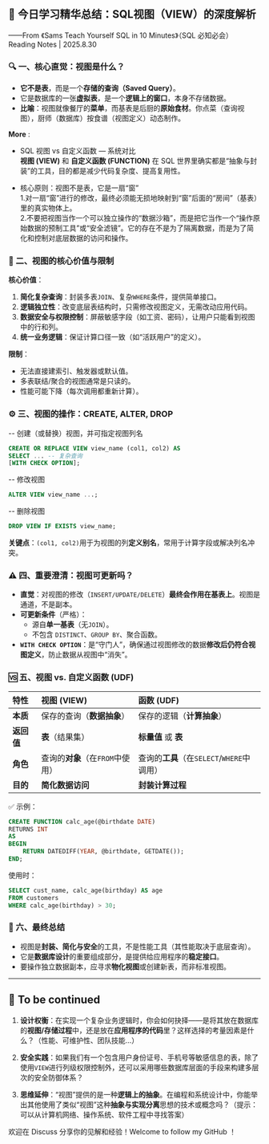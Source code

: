
## 🧠 今日学习精华总结：SQL视图（VIEW）的深度解析

——From 《Sams Teach Yourself SQL in 10 Minutes》（SQL 必知必会） Reading Notes | 2025.8.30

### 🔍 一、核心直觉：视图是什么？
- **它不是表**，而是一个**存储的查询（Saved Query）**。
- 它是数据库的一张**虚拟表**，是一个**逻辑上的窗口**，本身不存储数据。
- **比喻**：视图就像餐厅的**菜单**，而基表是后厨的**原始食材**。你点菜（查询视图），厨师（数据库）按食谱（视图定义）动态制作。

**More** :                                                            
- SQL 视图 vs 自定义函数 — 系统对比                    
**视图 (VIEW)** 和 **自定义函数 (FUNCTION)** 在 SQL 世界里确实都是“抽象与封装”的工具，目的都是减少代码复杂度、提高复用性。                       

- 核心原则：视图不是表，它是一扇“窗”                        
1.对一扇“窗”进行的修改，最终必须能无损地映射到“窗”后面的“房间”（基表）里的真实物体上。                  
2.不要把视图当作一个可以独立操作的“数据沙箱”，而是把它当作一个“操作原始数据的预制工具”或“安全滤镜”。它的存在不是为了隔离数据，而是为了简化和控制对底层数据的访问和操作。

### 🧱 二、视图的核心价值与限制

**核心价值**：
1.  **简化复杂查询**：封装多表`JOIN`、复杂`WHERE`条件，提供简单接口。
2.  **逻辑独立性**：改变底层表结构时，只需修改视图定义，无需改动应用代码。
3.  **数据安全与权限控制**：屏蔽敏感字段（如工资、密码），让用户只能看到视图中的行和列。
4.  **统一业务逻辑**：保证计算口径一致（如“活跃用户”的定义）。

**限制**：
- 无法直接建索引、触发器或默认值。
- 多表联结/聚合的视图通常是只读的。
- 性能可能下降（每次调用都重新计算）。

### ⚙️ 三、视图的操作：CREATE, ALTER, DROP

-- 创建（或替换）视图，并可指定视图列名
```sql
CREATE OR REPLACE VIEW view_name (col1, col2) AS
SELECT ... -- 复杂查询
[WITH CHECK OPTION];
```
-- 修改视图
```sql
ALTER VIEW view_name ...;
```
-- 删除视图
```sql
DROP VIEW IF EXISTS view_name;
```

**关键点**：`(col1, col2)`用于为视图的列**定义别名**，常用于计算字段或解决列名冲突。

### ⚠️ 四、重要澄清：视图可更新吗？
- **直觉**：对视图的修改（`INSERT/UPDATE/DELETE`）**最终会作用在基表上**。视图是通道，不是副本。
- **可更新条件**（严格）：
  - 源自**单一基表**（无`JOIN`）。
  - 不包含 `DISTINCT`、`GROUP BY`、聚合函数。
- **`WITH CHECK OPTION`**：是“守门人”，确保通过视图修改的数据**修改后仍符合视图定义**，防止数据从视图中“消失”。

### 🆚 五、视图 vs. 自定义函数 (UDF)
| 特性 | 视图 (VIEW) | 函数 (UDF) |
| :--- | :--- | :--- |
| **本质** | 保存的查询（**数据抽象**） | 保存的逻辑（**计算抽象**） |
| **返回值** | **表**（结果集） | **标量值** 或 **表** |
| **角色** | 查询的**对象**（在`FROM`中使用） | 查询的**工具**（在`SELECT`/`WHERE`中调用） |
| **目的** | **简化数据访问** | **封装计算过程** |

✅ 示例：
```sql
CREATE FUNCTION calc_age(@birthdate DATE)
RETURNS INT
AS
BEGIN
    RETURN DATEDIFF(YEAR, @birthdate, GETDATE());
END;
```

使用时：
```sql
SELECT cust_name, calc_age(birthday) AS age
FROM customers
WHERE calc_age(birthday) > 30;
```

### 💎 六、最终总结
- 视图是**封装、简化与安全**的工具，不是性能工具（其性能取决于底层查询）。
- 它是**数据库设计**的重要组成部分，是提供给应用程序的**稳定接口**。
- 要操作独立数据副本，应寻求**物化视图**或创建新表，而非标准视图。

---

## 💭 To be continued

1.  **设计权衡**：在实现一个复杂业务逻辑时，你会如何抉择——是将其放在数据库的**视图/存储过程**中，还是放在**应用程序的代码**里？这样选择的考量因素是什么？（性能、可维护性、团队技能...）

2.  **安全实践**：如果我们有一个包含用户身份证号、手机号等敏感信息的表，除了使用`VIEW`进行列级权限控制外，还可以采用哪些数据库层面的手段来构建多层次的安全防御体系？

3.  **思维延伸**：“视图”提供的是一种**逻辑上的抽象**。在编程和系统设计中，你能举出其他使用了类似“视图”这种**抽象与实现分离**思想的技术或概念吗？（提示：可以从计算机网络、操作系统、软件工程中寻找答案）

欢迎在 Discuss 分享你的见解和经验！Welcome to follow my GitHub ！
